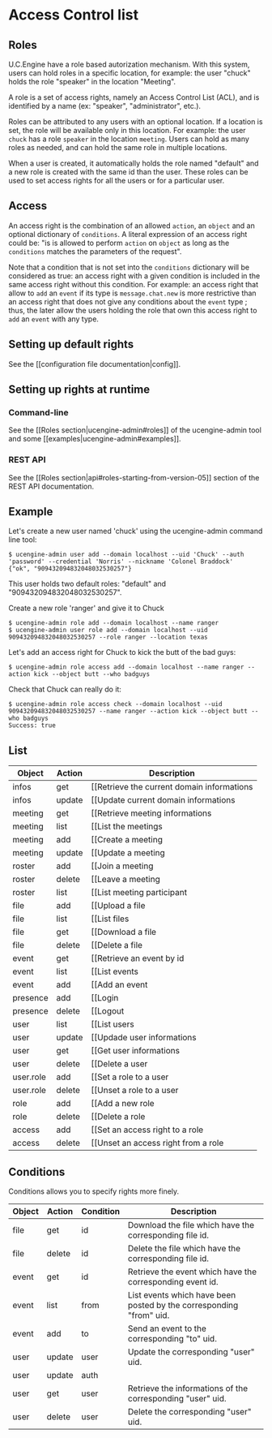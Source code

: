 # Access Control list

## Roles

U.C.Engine have a role based autorization mechanism. With this system,
users can hold roles in a specific location, for example: the user
"chuck" holds the role "speaker" in the location "Meeting".

A role is a set of access rights, namely an Access Control List
(ACL), and is identified by a name (ex: "speaker", "administrator", etc.).

Roles can be attributed to any users with an optional location. If a
location is set, the role will be available only in this location. For
example: the user `chuck` has a role `speaker` in the location
`meeting`. Users can hold as many roles as needed, and can hold the
same role in multiple locations.

When a user is created, it automatically holds the role named
"default" and a new role is created with the same id than the
user. These roles can be used to set access rights for all the users
or for a particular user.

## Access

An access right is the combination of an allowed `action`, an
`object` and an optional dictionary of `conditions`. A literal expression of
an access right could be: "is is allowed to perform `action` on
`object` as long as the `conditions` matches the parameters of the
request".

Note that a condition that is not set into the `conditions` dictionary
will be considered as true: an access right with a given condition
is included in the same access right without this condition. For
example: an access right that allow to `add` an `event` if its type is
`message.chat.new` is more restrictive than an access right that does
not give any conditions about the `event` type ; thus, the later allow the
users holding the role that own this access right to `add` an `event`
with any type.

## Setting up default rights

See the [[configuration file documentation|config]].

## Setting up rights at runtime

### Command-line

See the [[Roles section|ucengine-admin#roles]] of the
ucengine-admin tool and some [[examples|ucengine-admin#examples]].

### REST API

See the [[Roles section|api#roles-starting-from-version-05]] section
of the REST API documentation.

## Example

Let's create a new user named 'chuck' using the ucengine-admin command line tool:

    $ ucengine-admin user add --domain localhost --uid 'Chuck' --auth 'password' --credential 'Norris' --nickname 'Colonel Braddock'
    {"ok", "909432094832048032530257"}

This user holds two default roles: "default" and
"909432094832048032530257".

Create a new role 'ranger' and give it to Chuck

    $ ucengine-admin role add --domain localhost --name ranger
    $ ucengine-admin user role add --domain localhost --uid 909432094832048032530257 --role ranger --location texas

Let's add an access right for Chuck to kick the butt of the bad guys:

    $ ucengine-admin role access add --domain localhost --name ranger --action kick --object butt --who badguys

Check that Chuck can really do it:

    $ ucengine-admin role access check --domain localhost --uid 909432094832048032530257 --name ranger --action kick --object butt --who badguys
    Success: true

## List

Object         | Action       | Description
---------------|--------------|----------------------------------------------------------------------------------------
infos          | get          | [[Retrieve the current domain informations|api#get-current-domain-informations]]
infos          | update       | [[Update current domain informations|api#update-current-domain-informations]]
meeting        | get          | [[Retrieve meeting informations|api#retrieve-meetings-informations]]
meeting        | list         | [[List the meetings|api#list-the-meetings]]
meeting        | add          | [[Create a meeting|api#create-a-meeting]]
meeting        | update       | [[Update a meeting|api#modify-a-meeting]]
roster         | add          | [[Join a meeting|api#join-a-meeting]]
roster         | delete       | [[Leave a meeting|api#quit-a-meeting]]
roster         | list         | [[List meeting participant|api#list-users-connected-to-a-meeting-roster]]
file           | add          | [[Upload a file|api#upload-a-file]]
file           | list         | [[List files|api#list-files]]
file           | get          | [[Download a file|api#download-a-file]]
file           | delete       | [[Delete a file|api#delete-a-file]]
event          | get          | [[Retrieve an event by id|api#retrieve-a-event]]
event          | list         | [[List events|api#retrieve-the-events]]
event          | add          | [[Add an event|api#send-an-event-to-ucengine]]
presence       | add          | [[Login|api#authentification]]
presence       | delete       | [[Logout|api#disconnect-users]]
user           | list         | [[List users|api#list-users]]
user           | update       | [[Updade user informations|api#modify-users-informations]]
user           | get          | [[Get user informations|api#retrieve-users-informations]]
user           | delete       | [[Delete a user|api#delete-a-user]]
user.role      | add          | [[Set a role to a user|api#set-a-role-to-a-user]]
user.role      | delete       | [[Unset a role to a user|api#unset-a-role-to-a-user]]
role           | add          | [[Add a new role|api#add-a-new-role]]
role           | delete       | [[Delete a role|api#delete-a-role]]
access         | add          | [[Set an access right to a role|api#set-a-new-access-right-to-a-role]]
access         | delete       | [[Unset an access right from a role|api#unset-an-access-right-from-a-role]]

## Conditions

Conditions allows you to specify rights more finely.

Object         | Action       | Condition  |  Description
---------------|--------------|------------|---------------------------------------------------------------------------------
file           | get          | id         | Download the file which have the corresponding file id.
file           | delete       | id         | Delete the file which have the corresponding file id.
event          | get          | id         | Retrieve the event which have the corresponding event id.
event          | list         | from       | List events which have been posted by the corresponding "from" uid.
event          | add          | to         | Send an event to the corresponding "to" uid.
user           | update       | user       | Update the corresponding "user" uid.
user           | update       | auth       |
user           | get          | user       | Retrieve the informations of the corresponding "user" uid.
user           | delete       | user       | Delete the corresponding "user" uid.
